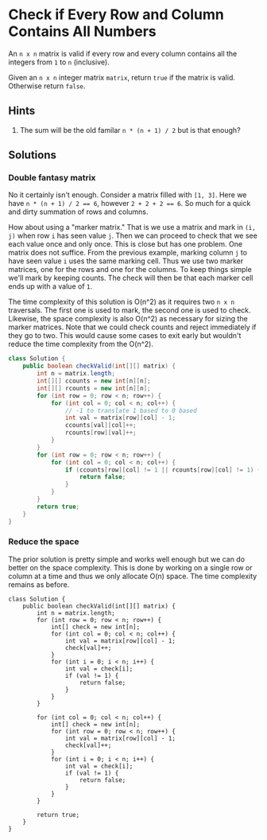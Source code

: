 # Check if Every Row and Column Contains All Numbers

An `n x n` matrix is valid if every row and every column contains all the
integers from `1` to `n` (inclusive).

Given an `n x n` integer matrix `matrix`, return `true` if the matrix is valid.
Otherwise return `false`.

## Hints

1. The sum will be the old familar `n * (n + 1) / 2` but is that enough?

## Solutions

### Double fantasy matrix

No it certainly isn't enough. Consider a matrix filled with `[1, 3]`. Here we
have `n * (n + 1) / 2 == 6`, however `2 + 2 + 2 == 6`. So much for a quick and
dirty summation of rows and columns.

How about using a "marker matrix." That is we use a matrix and mark in
`(i, j)` when row `i` has seen value `j`. Then we can proceed to check that
we see each value once and only once. This is close but has one problem. One
matrix does not suffice. From the previous example, marking column `j` to have
seen value `i` uses the same marking cell. Thus we use two marker matrices,
one for the rows and one for the columns. To keep things simple we'll mark
by keeping counts. The check will then be that each marker cell ends up with
a value of `1`.

The time complexity of this solution is O(n^2) as it requires two `n x n`
traversals. The first one is used to mark, the second one is used to check.
Likewise, the space complexity is also O(n^2) as necessary for sizing the
marker matrices. Note that we could check counts and reject immediately if
they go to two. This would cause some cases to exit early but wouldn't reduce
the time complexity from the O(n^2).

```java
class Solution {
    public boolean checkValid(int[][] matrix) {
        int n = matrix.length;
        int[][] ccounts = new int[n][n];
        int[][] rcounts = new int[n][n];
        for (int row = 0; row < n; row++) {
            for (int col = 0; col < n; col++) {
                // -1 to translate 1 based to 0 based
                int val = matrix[row][col] - 1;
                ccounts[val][col]++;
                rcounts[row][val]++;
            }
        }
        for (int row = 0; row < n; row++) {
            for (int col = 0; col < n; col++) {
                if (ccounts[row][col] != 1 || rcounts[row][col] != 1) {
                    return false;
                }
            }
        }
        return true;
    }
}
```

### Reduce the space

The prior solution is pretty simple and works well enough but we can do better
on the space complexity. This is done by working on a single row or column at
a time and thus we only allocate O(n) space. The time complexity remains as
before.

```
class Solution {
    public boolean checkValid(int[][] matrix) {
        int n = matrix.length;
        for (int row = 0; row < n; row++) {
            int[] check = new int[n];
            for (int col = 0; col < n; col++) {
                int val = matrix[row][col] - 1;
                check[val]++;
            }
            for (int i = 0; i < n; i++) {
                int val = check[i];
                if (val != 1) {
                    return false;
                }
            }
        }

        for (int col = 0; col < n; col++) {
            int[] check = new int[n];
            for (int row = 0; row < n; row++) {
                int val = matrix[row][col] - 1;
                check[val]++;
            }
            for (int i = 0; i < n; i++) {
                int val = check[i];
                if (val != 1) {
                    return false;
                }
            }
        }

        return true;
    }
}
```
